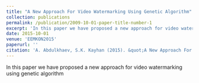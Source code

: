 ```yaml
---
title: "A New Approach For Video Watermarking Using Genetic Algorithm"
collection: publications
permalink: /publication/2009-10-01-paper-title-number-1
excerpt: 'In this paper we have proposed a new approach for video watermarking using genetic algorithm'
date: 2015-10-01
venue: 'EEMKON2015'
paperurl: ''
citation: 'A. Abdulkhaev, S.K. Kayhan (2015). &quot;A New Approach For Video Watermarking Using Genetic Algorithm.&quot; <i>EEMKON2015</i>'
---
```

In this paper we have proposed a new approach for video watermarking using genetic algorithm
